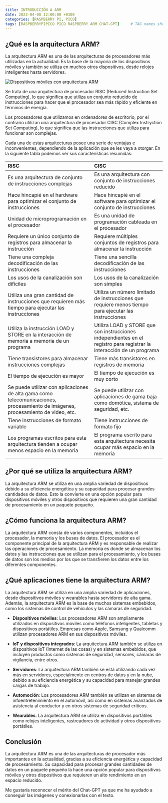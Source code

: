 ```yaml
---
title: INTRODUCCIÓN A ARM
date: 2023-04-08 12:00:00 +0100
categories: [RASPBERRY PI, PICO]
tags: [RASPBERRYPIPICO PICO RASPBERRY ARM CHAT-GPT]     # TAG names should always be lowercase
---
```


<style> 
    table {
    text-align: left;
    }

    td[align="left"] {
    overflow-wrap: anywhere;
    word-break: break-all;
    }

    td[align="right"] {
    white-space: nowrap;
    }
</style>

## ¿Qué es la arquitectura ARM?
La arquitectura ARM es una de las arquitecturas de procesadores más utilizadas en la actualidad. Es la base de la mayoría de los dispositivos móviles y también se utiliza en muchos otros dispositivos, desde relojes inteligentes hasta servidores.

![Dispositivos móviles con arquitectura ARM](https://www.muycomputer.com/wp-content/uploads/2016/02/ARM.jpg)

Se trata de una arquitectura de procesador RISC (Reduced Instruction Set Computing), lo que significa que utiliza un conjunto reducido de instrucciones para hacer que el procesador sea más rápido y eficiente en términos de energía.

Los procesadores que utilizamos en ordenadores de escritorio, por el contrario utilizan una arquitectura de procesador CISC (Complex Instryction Set Computing), lo que significa que las instrucciones que utiliza para funcionar son complejas.

Cada una de estas arquitecturas posee una serie de ventajas e inconvenientes, dependiendo de la aplicación que se les vaya a otorgar. En la siguiente tabla podemos ver sus características resumidas:

| RISC | CISC |
| ---- | ---- |
| Es una arquitectura de conjunto de instrucciones complejas | Es una arquitectura con conjunto de instrucciones reducido |
| Hace hincapié en el hardware para optimizar el conjunto de instrucciones | Hace hincapié en el software para optimizar el conjunto de instrucciones |
| Unidad de microprogramación en el procesador | Es una unidad de programación cableada en el procesador |
| Requiere un único conjunto de registros para almacenar la instrucción | Requiere múltiples conjuntos de registros para almacenar la instrucción |
| Tiene una compleja decodificación de las instrucciones | Tiene una sencilla decodificación de las instrucciones |
| Los usos de la canalización son difíciles | Los usos de la canalización son simples |
| Utiliza una gran cantidad de instrucciones que requieren más tiempo para ejecutar las instrucciones | Utiliza un número limitado de instrucciones que requiere menos tiempo para ejecutar las instrucciones |
| Utiliza la instrucción LOAD y STORE en la interacción de memoria a memoria de un programa | Utiliza LOAD y STORE que son instrucciones independientes en el registro para registrar la interacción de un programa |
| Tiene transistores para almacenar instrucciones complejas | Tiene más transistores en registros de memoria |
| El tiempo de ejecución es mayor | El tiempo de ejecución es muy corto |
| Se puede utilizar con aplicaciones de alta gama como telecomunicaciones, procesamiento de imágenes, procesamiento de video, etc. | Se puede utilizar con aplicaciones de gama baja como domótica, sistema de seguridad, etc. |
| Tiene instrucciones de formato variable | Tiene instrucciones de formato fijo |
| Los programas escritos para esta arquitectura tienden a ocupar menos espacio en la memoria | El programa escrito para esta arquitectura necesita ocupar más espacio en la memoria |

## ¿Por qué se utiliza la arquitectura ARM?
La arquitectura ARM se utiliza en una amplia variedad de dispositivos debido a su eficiencia energética y su capacidad para procesar grandes cantidades de datos. Esto la convierte en una opción popular para dispositivos móviles y otros dispositivos que requieren una gran cantidad de procesamiento en un paquete pequeño.

## ¿Cómo funciona la arquitectura ARM?
La arquitectura ARM consta de varios componentes, incluidos el procesador, la memoria y los buses de datos. El procesador es el componente principal de la arquitectura ARM y es responsable de realizar las operaciones de procesamiento. La memoria es donde se almacenan los datos y las instrucciones que se utilizan para el procesamiento, y los buses de datos son los medios por los que se transfieren los datos entre los diferentes componentes.

## ¿Qué aplicaciones tiene la arquitectura ARM?
La arquitectura ARM se utiliza en una amplia variedad de aplicaciones, desde dispositivos móviles y wearables hasta servidores de alta gama. Además, la arquitectura ARM es la base de muchos sistemas embebidos, como los sistemas de control de vehículos y las cámaras de seguridad.

- **Dispositivos móviles**: Los procesadores ARM son ampliamente utilizados en dispositivos móviles como teléfonos inteligentes, tabletas y dispositivos portátiles. Empresas como Apple, Samsung y Qualcomm utilizan procesadores ARM en sus dispositivos móviles.

- **IoT y dispositivos integrados**: La arquitectura ARM también se utiliza en dispositivos IoT (Internet de las cosas) y en sistemas embebidos, que incluyen productos como sistemas de seguridad, sensores, cámaras de vigilancia, entre otros.

- **Servidores**: La arquitectura ARM también se está utilizando cada vez más en servidores, especialmente en centros de datos y en la nube, debido a su eficiencia energética y su capacidad para manejar grandes cargas de trabajo.

- **Automoción**: Los procesadores ARM también se utilizan en sistemas de infoentretenimiento en el automóvil, así como en sistemas avanzados de asistencia al conductor y en otros sistemas de seguridad críticos.

- **Wearables**: La arquitectura ARM se utiliza en dispositivos portátiles como relojes inteligentes, rastreadores de actividad y otros dispositivos portátiles.

## Conclusión
La arquitectura ARM es una de las arquitecturas de procesador más importantes en la actualidad, gracias a su eficiencia energética y capacidad de procesamiento. Su capacidad para procesar grandes cantidades de datos en un paquete pequeño la hace una opción popular para dispositivos móviles y otros dispositivos que requieren un alto rendimiento en un espacio reducido.

Me gustaría reconocer el mérito del Chat-GPT ya que me ha ayudado a conseguir las imágenes y conexionarlas con el texto.